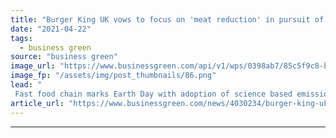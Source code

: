 ```yaml
---
title: "Burger King UK vows to focus on 'meat reduction' in pursuit of science-based emissions goals"
date: "2021-04-22"
tags: 
  - business green
source: "business green"
image_url: "https://www.businessgreen.com/api/v1/wps/0398ab7/85c5f9c8-bf10-47a5-b4d3-ac496cbb9324/4/Website-Product-BB-RebelWhopper-2-500-540px-185x114.png"
image_fp: "/assets/img/post_thumbnails/86.png"
lead: "
 Fast food chain marks Earth Day with adoption of science based emissions targets and promise that 'meat reduction will play key role' in its sustainability ambitions ..."
article_url: "https://www.businessgreen.com/news/4030234/burger-king-uk-vows-focus-meat-reduction-pursuit-science-emissions-goals"
---
```


---
